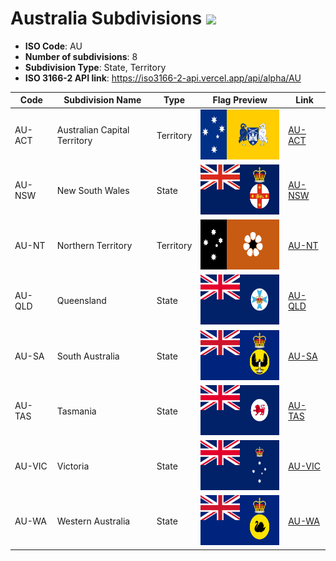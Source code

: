 # Australia Subdivisions ![](https://flagcdn.com/h40/au.png)

- **ISO Code**: AU
- **Number of subdivisions**: 8
- **Subdivision Type**: State, Territory
- **ISO 3166-2 API link**: https://iso3166-2-api.vercel.app/api/alpha/AU

| Code  | Subdivision Name         | Type | Flag Preview | Link |
|-------|--------------------------|--------------| -------------- |----------|
| AU-ACT | Australian Capital Territory | Territory | <img src='https://raw.githubusercontent.com/amckenna41/iso3166-flag-icons/main/iso3166-2-icons/AU/AU-ACT.svg' height='80'> | [AU-ACT](https://github.com/amckenna41/iso3166-flag-icons/blob/main/iso3166-2-icons/AU/AU-ACT.svg) |
| AU-NSW | New South Wales | State | <img src='https://raw.githubusercontent.com/amckenna41/iso3166-flag-icons/main/iso3166-2-icons/AU/AU-NSW.svg' height='80'> | [AU-NSW](https://github.com/amckenna41/iso3166-flag-icons/blob/main/iso3166-2-icons/AU/AU-NSW.svg) |
| AU-NT | Northern Territory | Territory | <img src='https://raw.githubusercontent.com/amckenna41/iso3166-flag-icons/main/iso3166-2-icons/AU/AU-NT.svg' height='80'> | [AU-NT](https://github.com/amckenna41/iso3166-flag-icons/blob/main/iso3166-2-icons/AU/AU-NT.svg) |
| AU-QLD | Queensland | State | <img src='https://raw.githubusercontent.com/amckenna41/iso3166-flag-icons/main/iso3166-2-icons/AU/AU-QLD.svg' height='80'> | [AU-QLD](https://github.com/amckenna41/iso3166-flag-icons/blob/main/iso3166-2-icons/AU/AU-QLD.svg) |
| AU-SA | South Australia | State | <img src='https://raw.githubusercontent.com/amckenna41/iso3166-flag-icons/main/iso3166-2-icons/AU/AU-SA.svg' height='80'> | [AU-SA](https://github.com/amckenna41/iso3166-flag-icons/blob/main/iso3166-2-icons/AU/AU-SA.svg) |
| AU-TAS | Tasmania | State | <img src='https://raw.githubusercontent.com/amckenna41/iso3166-flag-icons/main/iso3166-2-icons/AU/AU-TAS.svg' height='80'> | [AU-TAS](https://github.com/amckenna41/iso3166-flag-icons/blob/main/iso3166-2-icons/AU/AU-TAS.svg) |
| AU-VIC | Victoria | State | <img src='https://raw.githubusercontent.com/amckenna41/iso3166-flag-icons/main/iso3166-2-icons/AU/AU-VIC.svg' height='80'> | [AU-VIC](https://github.com/amckenna41/iso3166-flag-icons/blob/main/iso3166-2-icons/AU/AU-VIC.svg) |
| AU-WA | Western Australia | State | <img src='https://raw.githubusercontent.com/amckenna41/iso3166-flag-icons/main/iso3166-2-icons/AU/AU-WA.svg' height='80'> | [AU-WA](https://github.com/amckenna41/iso3166-flag-icons/blob/main/iso3166-2-icons/AU/AU-WA.svg) |
